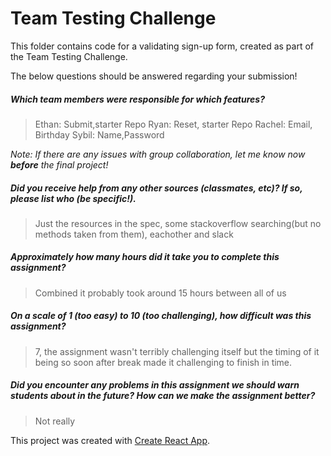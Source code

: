 # Team Testing Challenge

This folder contains code for a validating sign-up form, created as part of the Team Testing Challenge.

The below questions should be answered regarding your submission!

##### Which team members were responsible for which features? #####
> Ethan: Submit,starter Repo
  Ryan: Reset, starter Repo
  Rachel: Email, Birthday
  Sybil: Name,Password

_Note: If there are any issues with group collaboration, let me know now **before** the final project!_


##### Did you receive help from any other sources (classmates, etc)? If so, please list who (be specific!). #####
> Just the resources in the spec, some stackoverflow searching(but no methods taken from them), eachother and slack 


##### Approximately how many hours did it take you to complete this assignment? #####
> Combined it probably took around 15 hours between all of us 


##### On a scale of 1 (too easy) to 10 (too challenging), how difficult was this assignment? #####
> 7, the assignment wasn't terribly challenging itself but the timing of it being so soon after break made it challenging to finish in time. 


##### Did you encounter any problems in this assignment we should warn students about in the future? How can we make the assignment better? #####
> Not really



This project was created with [Create React App](https://github.com/facebookincubator/create-react-app).
